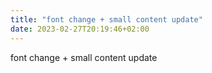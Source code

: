```yaml
---
title: "font change + small content update"
date: 2023-02-27T20:19:46+02:00
---
```


font change + small content update
